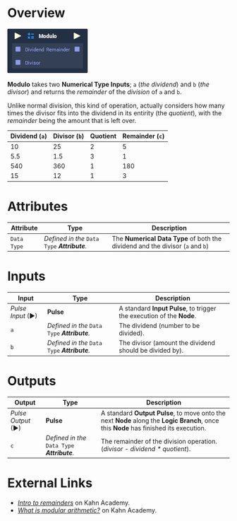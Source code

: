 # Overview

![](../../.gitbook/assets/node-modulo.png)

**Modulo** takes two **Numerical Type Inputs**; `a` \(_the dividend_\) and `b` \(_the divisor_\) and returns the _remainder_ of the *division* of `a` and `b`.

Unlike normal division, this kind of operation, actually considers how many times the divisor fits into the dividend in its entirity (the *quotient*), with the *remainder* being the amount that is left over.

|Dividend (`a`)|Divisor (`b`)|Quotient|Remainder (`c`)|
|---|---|---|---|
|10|25|2|5|
|5.5|1.5|3|1|
|540|360|1|180|
|15|12|1|3|

# Attributes

|Attribute|Type|Description|
|---|---|---|
|`Data Type`|*Defined in the* `Data Type` ***Attribute**.*|The **Numerical Data Type** of both the dividend and the divisor (`a` and `b`)|

# Inputs

|Input|Type|Description|
|---|---|---|
|*Pulse Input* (►)|**Pulse**|A standard **Input Pulse**, to trigger the execution of the **Node**.|
|`a`|*Defined in the* `Data Type` ***Attribute**.*|The dividend (number to be divided).|
|`b`|*Defined in the* `Data Type` ***Attribute**.*|The divisor (amount the dividend should be divided by).|

# Outputs

|Output|Type|Description|
|---|---|---|
|*Pulse Output* (►)|**Pulse**|A standard **Output Pulse**, to move onto the next **Node** along the **Logic Branch**, once this **Node** has finished its execution.|
|`c`|*Defined in the* `Data Type` ***Attribute**.*|The remainder of the division operation. (*divisor - dividend * quotient*).|


# External Links

- [*Intro to remainders*](https://www.khanacademy.org/math/arithmetic/arith-review-multiply-divide/arith-review-remainders/v/introduction-to-remainders) on Kahn Academy.
- [*What is modular arithmetic?*](https://www.khanacademy.org/computing/computer-science/cryptography/modarithmetic/a/what-is-modular-arithmetic) on Kahn Academy.
